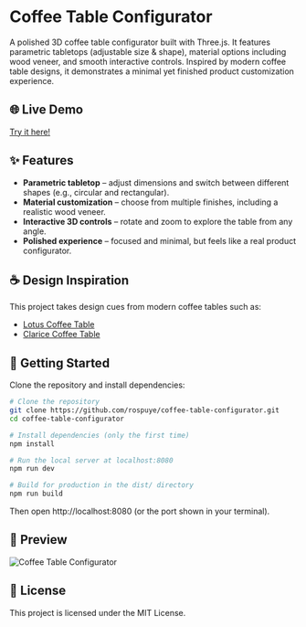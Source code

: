 # Coffee Table Configurator

A polished 3D coffee table configurator built with Three.js. It features parametric tabletops (adjustable size & shape), material options including wood veneer, and smooth interactive controls. Inspired by modern coffee table designs, it demonstrates a minimal yet finished product customization experience.

## 🌐 Live Demo
[Try it here!](https://coffee-table-configurator.vercel.app/)

## ✨ Features

- **Parametric tabletop** – adjust dimensions and switch between different shapes (e.g., circular and rectangular).
- **Material customization** – choose from multiple finishes, including a realistic wood veneer.
- **Interactive 3D controls** – rotate and zoom to explore the table from any angle.
- **Polished experience** – focused and minimal, but feels like a real product configurator.

## ☕ Design Inspiration

This project takes design cues from modern coffee tables such as:

- [Lotus Coffee Table](https://www.castle-line.be/en/indoor/tables/coffee-table/lotus-coffee-table-d80-brown)
- [Clarice Coffee Table](https://www.castle-line.be/en/indoor/tables/coffee-table/clarice-coffee-table-d90-ceramic-white-wooden-leg-walnut)

## 🚀 Getting Started

Clone the repository and install dependencies:

``` bash
# Clone the repository
git clone https://github.com/rospuye/coffee-table-configurator.git
cd coffee-table-configurator

# Install dependencies (only the first time)
npm install

# Run the local server at localhost:8080
npm run dev

# Build for production in the dist/ directory
npm run build
```

Then open http://localhost:8080 (or the port shown in your terminal).

## 📸 Preview

![Coffee Table Configurator](https://i.imgur.com/3UjGnGU.png)

## 📄 License

This project is licensed under the MIT License.
